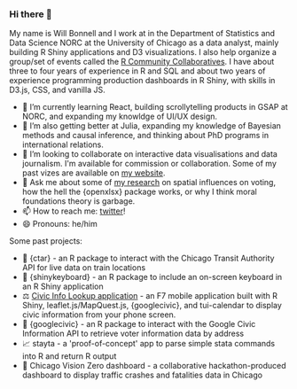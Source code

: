 ### Hi there 👋

My name is Will Bonnell and I work at in the Department of Statistics and Data Science NORC at the University of Chicago as a data analyst, mainly building R Shiny applications and D3 visualizations. I also help organize a group/set of events called the [R Community Collaboratives](https://chircollab.github.io/). I have about three to four years of experience in R and SQL and about two years of experience programming production dashboards in R Shiny, with skills in D3.js, CSS, and vanilla JS. 


- 🔭 I’m currently learning React, building scrollytelling products in GSAP at NORC, and expanding my knowldge of UI/UX design.
- 🌱 I’m also getting better at Julia, expanding my knowledge of Bayesian methods and causal inference, and thinking about PhD programs in international relations.
- 👯 I’m looking to collaborate on interactive data visualisations and data journalism. I'm available for commission or collaboration. Some of my past vizes are available on [my website](https://willdebras.github.io/viz/).
- 💬 Ask me about some of [my research](https://willdebras.github.io/cv/) on spatial influences on voting, how the hell the {openxlsx} package works, or why I think moral foundations theory is garbage.
- 📫 How to reach me: [twitter](https://twitter.com/_willdebras)!
- 😄 Pronouns: he/him

Some past projects:

- 🚆 {ctar} - an R package to interact with the Chicago Transit Authority API for live data on train locations
- 🎹 {shinykeyboard} - an R package to include an on-screen keyboard in an R Shiny application
- ⚖️ [Civic Info Lookup application](https://github.com/willdebras/civiclookup) - an F7 mobile application built with R Shiny, leaflet.js/MapQuest.js, {googlecivic}, and tui-calendar to display civic information from your phone screen.
- 📜 {googlecivic} - an R package to interact with the Google Civic Information API to retrieve voter information data by address
- 📈 stayta - a 'proof-of-concept' app to parse simple stata commands into R and return R output
- 🚗 Chicago Vision Zero dashboard - a collaborative hackathon-produced dashboard to display traffic crashes and fatalities data in Chicago
